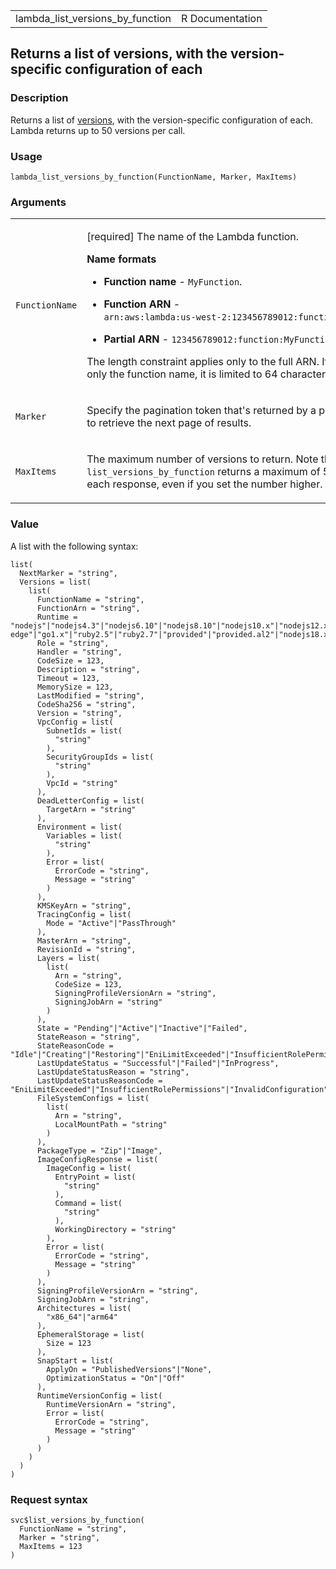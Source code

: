 <table style="width: 100%;">
<tbody>
<tr class="odd">
<td>lambda_list_versions_by_function</td>
<td style="text-align: right;">R Documentation</td>
</tr>
</tbody>
</table>

## Returns a list of versions, with the version-specific configuration of each

### Description

Returns a list of
[versions](https://docs.aws.amazon.com/lambda/latest/dg/configuration-versions.html),
with the version-specific configuration of each. Lambda returns up to 50
versions per call.

### Usage

    lambda_list_versions_by_function(FunctionName, Marker, MaxItems)

### Arguments

<table>
<colgroup>
<col style="width: 35%" />
<col style="width: 65%" />
</colgroup>
<tbody>
<tr class="odd">
<td><code
id="lambda_list_versions_by_function_:_FunctionName">FunctionName</code></td>
<td><p>[required] The name of the Lambda function.</p>
<p><strong>Name formats</strong></p>
<ul>
<li><p><strong>Function name</strong> -
<code>MyFunction</code>.</p></li>
<li><p><strong>Function ARN</strong> - <code
style="white-space: pre;">⁠arn:aws:lambda:us-west-2:123456789012:function:MyFunction⁠</code>.</p></li>
<li><p><strong>Partial ARN</strong> - <code
style="white-space: pre;">⁠123456789012:function:MyFunction⁠</code>.</p></li>
</ul>
<p>The length constraint applies only to the full ARN. If you specify
only the function name, it is limited to 64 characters in
length.</p></td>
</tr>
<tr class="even">
<td><code
id="lambda_list_versions_by_function_:_Marker">Marker</code></td>
<td><p>Specify the pagination token that's returned by a previous
request to retrieve the next page of results.</p></td>
</tr>
<tr class="odd">
<td><code
id="lambda_list_versions_by_function_:_MaxItems">MaxItems</code></td>
<td><p>The maximum number of versions to return. Note that
<code>list_versions_by_function</code> returns a maximum of 50 items in
each response, even if you set the number higher.</p></td>
</tr>
</tbody>
</table>

### Value

A list with the following syntax:

    list(
      NextMarker = "string",
      Versions = list(
        list(
          FunctionName = "string",
          FunctionArn = "string",
          Runtime = "nodejs"|"nodejs4.3"|"nodejs6.10"|"nodejs8.10"|"nodejs10.x"|"nodejs12.x"|"nodejs14.x"|"nodejs16.x"|"java8"|"java8.al2"|"java11"|"python2.7"|"python3.6"|"python3.7"|"python3.8"|"python3.9"|"dotnetcore1.0"|"dotnetcore2.0"|"dotnetcore2.1"|"dotnetcore3.1"|"dotnet6"|"nodejs4.3-edge"|"go1.x"|"ruby2.5"|"ruby2.7"|"provided"|"provided.al2"|"nodejs18.x"|"python3.10"|"java17",
          Role = "string",
          Handler = "string",
          CodeSize = 123,
          Description = "string",
          Timeout = 123,
          MemorySize = 123,
          LastModified = "string",
          CodeSha256 = "string",
          Version = "string",
          VpcConfig = list(
            SubnetIds = list(
              "string"
            ),
            SecurityGroupIds = list(
              "string"
            ),
            VpcId = "string"
          ),
          DeadLetterConfig = list(
            TargetArn = "string"
          ),
          Environment = list(
            Variables = list(
              "string"
            ),
            Error = list(
              ErrorCode = "string",
              Message = "string"
            )
          ),
          KMSKeyArn = "string",
          TracingConfig = list(
            Mode = "Active"|"PassThrough"
          ),
          MasterArn = "string",
          RevisionId = "string",
          Layers = list(
            list(
              Arn = "string",
              CodeSize = 123,
              SigningProfileVersionArn = "string",
              SigningJobArn = "string"
            )
          ),
          State = "Pending"|"Active"|"Inactive"|"Failed",
          StateReason = "string",
          StateReasonCode = "Idle"|"Creating"|"Restoring"|"EniLimitExceeded"|"InsufficientRolePermissions"|"InvalidConfiguration"|"InternalError"|"SubnetOutOfIPAddresses"|"InvalidSubnet"|"InvalidSecurityGroup"|"ImageDeleted"|"ImageAccessDenied"|"InvalidImage"|"KMSKeyAccessDenied"|"KMSKeyNotFound"|"InvalidStateKMSKey"|"DisabledKMSKey"|"EFSIOError"|"EFSMountConnectivityError"|"EFSMountFailure"|"EFSMountTimeout"|"InvalidRuntime"|"InvalidZipFileException"|"FunctionError",
          LastUpdateStatus = "Successful"|"Failed"|"InProgress",
          LastUpdateStatusReason = "string",
          LastUpdateStatusReasonCode = "EniLimitExceeded"|"InsufficientRolePermissions"|"InvalidConfiguration"|"InternalError"|"SubnetOutOfIPAddresses"|"InvalidSubnet"|"InvalidSecurityGroup"|"ImageDeleted"|"ImageAccessDenied"|"InvalidImage"|"KMSKeyAccessDenied"|"KMSKeyNotFound"|"InvalidStateKMSKey"|"DisabledKMSKey"|"EFSIOError"|"EFSMountConnectivityError"|"EFSMountFailure"|"EFSMountTimeout"|"InvalidRuntime"|"InvalidZipFileException"|"FunctionError",
          FileSystemConfigs = list(
            list(
              Arn = "string",
              LocalMountPath = "string"
            )
          ),
          PackageType = "Zip"|"Image",
          ImageConfigResponse = list(
            ImageConfig = list(
              EntryPoint = list(
                "string"
              ),
              Command = list(
                "string"
              ),
              WorkingDirectory = "string"
            ),
            Error = list(
              ErrorCode = "string",
              Message = "string"
            )
          ),
          SigningProfileVersionArn = "string",
          SigningJobArn = "string",
          Architectures = list(
            "x86_64"|"arm64"
          ),
          EphemeralStorage = list(
            Size = 123
          ),
          SnapStart = list(
            ApplyOn = "PublishedVersions"|"None",
            OptimizationStatus = "On"|"Off"
          ),
          RuntimeVersionConfig = list(
            RuntimeVersionArn = "string",
            Error = list(
              ErrorCode = "string",
              Message = "string"
            )
          )
        )
      )
    )

### Request syntax

    svc$list_versions_by_function(
      FunctionName = "string",
      Marker = "string",
      MaxItems = 123
    )
